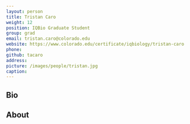 ```yaml
---
layout: person
title: Tristan Caro
weight: 12
position: IQBio Graduate Student
group: grad
email: tristan.caro@colorado.edu
website: https://www.colorado.edu/certificate/iqbiology/tristan-caro
phone:
github: tacaro
address:
picture: /images/people/tristan.jpg
caption:
---
```


## Bio

## About
